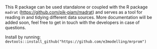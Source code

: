 This R package can be used standalone or coupled with the R package `madrat` (https://github.com/pik-piam/madrat) and serves as a tool for reading in and tidying different data sources. More documentation will be added soon, feel free to get in touch with the developers in case of questions.

Install by running: `devtools::install_github("https://github.com/e3modelling/mrprom")`
